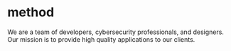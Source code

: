 # method

We are a team of developers, cybersecurity professionals, and designers. Our mission
is to provide high quality applications to our clients.
